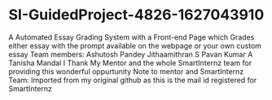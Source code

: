 # SI-GuidedProject-4826-1627043910
A Automated Essay Grading System with a Front-end Page which Grades either essay with the prompt available on the webpage or your own custom essay 
Team members: 
Ashutosh Pandey
Jithaamithran S
Pavan Kumar A
Tanisha Mandal
I Thank My Mentor and the whole SmartInternz team for providing this wonderful oppurtunity
Note to mentor and SmartInternz Team: Imported from my original github as this is the mail id registered for SmartInternz
